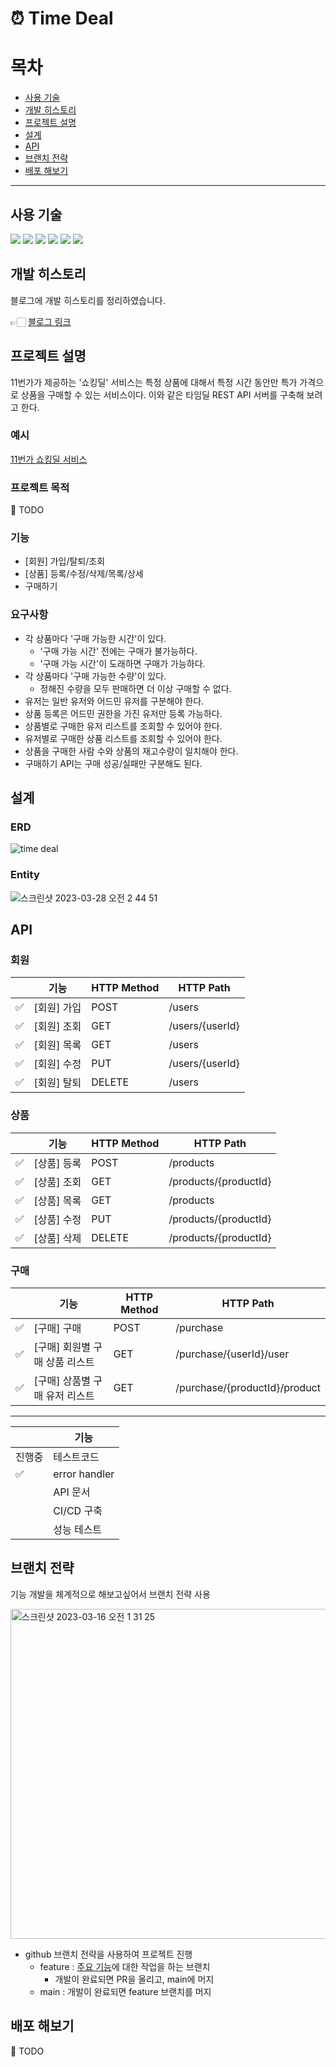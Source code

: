 # ⏰ Time Deal 

# 목차
- [사용 기술](#사용-기술)
- [개발 히스토리](#개발-히스토리)
- [프로젝트 설명](#프로젝트-설명)
- [설계](#설계)
- [API](#API)
- [브랜치 전략](#브랜치-전략)
- [배포 해보기](#배포-해보기)

---

## 사용 기술

<a><img src="https://img.shields.io/badge/Spring Boot-6DB33F?style=flat-square&logo=SpringBoot&logoColor=white"/></a>
<a><img src="https://img.shields.io/badge/Java-007396?style=flat-square&logo=Java&logo&Color=white"/></a>
<a><img src="https://img.shields.io/badge/Spring Data JPA-6DB33F?style=flat-square&logo=&logoColor=white"/></a>
<a><img src="https://img.shields.io/badge/Gradle-02303A?style=flat-square&logo=Gradle&logoColor=white"/></a>
<a><img src="https://img.shields.io/badge/Git-F05032?style=flat-square&logo=Git&logoColor=white"/></a>
<a><img src="https://img.shields.io/badge/GitHub-181717?style=flat-square&logo=GitHub&logoColor=white"/></a>

## 개발 히스토리

블로그에 개발 히스토리를 정리하였습니다.

👉🏻 [블로그 링크](https://wjdalswl0215.tistory.com/category/%ED%94%84%EB%A1%9C%EC%A0%9D%ED%8A%B8/%ED%83%80%EC%9E%84%EB%94%9C%20%EC%84%9C%EB%B2%84%20%EA%B5%AC%EC%B6%95)

## 프로젝트 설명

11번가가 제공하는 '쇼킹딜' 서비스는 특정 상품에 대해서 특정 시간 동안만 특가 가격으로 상품을 구매할 수 있는 서비스이다. 이와 같은 타임딜 REST API 서버를 구축해 보려고 한다.

### 예시

[11번가 쇼킹딜 서비스](https://deal.11st.co.kr/browsing/DealAction.tmall?method=getTimeDeal)

### 프로젝트 목적

🚧 TODO

### 기능

- [회원] 가입/탈퇴/조회
- [상품] 등록/수정/삭제/목록/상세
- 구매하기

### 요구사항
- 각 상품마다 '구매 가능한 시간'이 있다.
    - '구매 가능 시간' 전에는 구매가 불가능하다. 
    - '구매 가능 시간'이 도래하면 구매가 가능하다.
- 각 상품마다 '구매 가능한 수량'이 있다.
  - 정해진 수량을 모두 판매하면 더 이상 구매할 수 없다.
- 유저는 일반 유저와 어드민 유저를 구분해야 한다.
- 상품 등록은 어드민 권한을 가진 유저만 등록 가능하다.
- 상품별로 구매한 유저 리스트를 조회할 수 있어야 한다.
- 유저별로 구매한 상품 리스트를 조회할 수 있어야 한다.
- 상품을 구매한 사람 수와 상품의 재고수량이 일치해야 한다.
- 구매하기 API는 구매 성공/실패만 구분해도 된다.

## 설계

### ERD

![time deal](https://user-images.githubusercontent.com/83000829/228023408-00c01d4b-ff10-4322-abf7-781f27020fa4.png)


### Entity

![스크린샷 2023-03-28 오전 2 44 51](https://user-images.githubusercontent.com/83000829/228023594-a59c57f3-cea3-4bd0-8609-867092b5a1a0.png)


## API

### 회원

|    | 기능      | HTTP Method | HTTP Path            |
|----|---------|-------------|----------------------|
| ✅ | [회원] 가입 | POST        | /users               |
| ✅ | [회원] 조회 | GET         | /users/{userId}      |
| ✅ | [회원] 목록 | GET         | /users        |
| ✅ | [회원] 수정 | PUT         | /users/{userId}      |
| ✅ | [회원] 탈퇴 | DELETE      | /users               |


### 상품

|     | 기능      | HTTP Method | HTTP Path                    |
|-----|---------|-------------|-------------------------------|
| ✅   | [상품] 등록 | POST        | /products                    |
| ✅   | [상품] 조회 | GET         | /products/{productId}        |
| ✅   | [상품] 목록 | GET         | /products                    |
| ✅   | [상품] 수정 | PUT         | /products/{productId}        |
| ✅   | [상품] 삭제 | DELETE      | /products/{productId}        |

### 구매 

|   | 기능                   | HTTP Method | HTTP Path                   |
|---|----------------------|-------------|-----------------------------|
| ✅ | [구매] 구매              | POST        | /purchase                     |
| ✅ | [구매] 회원별 구매 상품 리스트   | GET        | /purchase/{userId}/user       |
| ✅ | [구매] 상품별 구매 유저 리스트   | GET         | /purchase/{productId}/product |

---

|     | 기능            |  
|-----|---------------| 
| 진행중 | 테스트코드         | 
| ✅ | error handler | 
|     | API 문서        |  
|     | CI/CD 구축      |  
|     | 성능 테스트        |  


## 브랜치 전략

기능 개발을 체계적으로 해보고싶어서 브랜치 전략 사용

<img width="528" alt="스크린샷 2023-03-16 오전 1 31 25" src="https://user-images.githubusercontent.com/83000829/225377053-2a378f57-aff1-4f04-a2eb-a145877816a3.png">

- github 브랜치 전략을 사용하여 프로젝트 진행
  - feature : [주요 기능](https://github.com/jungminji0215/time-deal/issues)에 대한 작업을 하는 브랜치
    - 개발이 완료되면 PR을 올리고, main에 머지
  - main : 개발이 완료되면 feature 브랜치를 머지


## 배포 해보기

🚧 TODO
